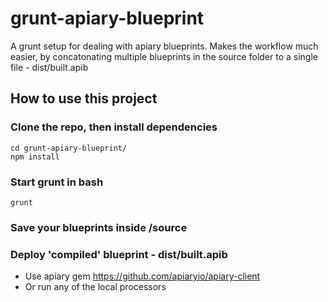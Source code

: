 grunt-apiary-blueprint
======================

A grunt setup for dealing with apiary blueprints. Makes the workflow much easier, by concatonating multiple blueprints in the
source folder to a single file - dist/built.apib

## How to use this project

### Clone the repo, then install dependencies

``` 
cd grunt-apiary-blueprint/
npm install
```

### Start grunt in bash
``` grunt ```

### Save your blueprints inside /source

### Deploy 'compiled' blueprint - dist/built.apib
- Use apiary gem https://github.com/apiaryio/apiary-client 
- Or run any of the local processors 
